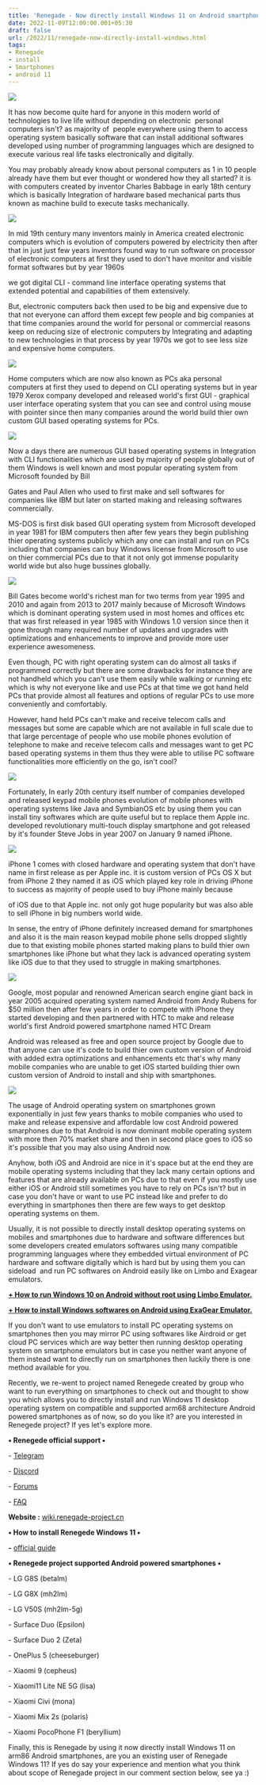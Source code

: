 ```yaml
---
title: 'Renegade - Now directly install Windows 11 on Android smartphones.'
date: 2022-11-09T12:00:00.001+05:30
draft: false
url: /2022/11/renegade-now-directly-install-windows.html
tags: 
- Renegade
- install
- Smartphones
- android 11
---
```


 [![](https://lh3.googleusercontent.com/-lcKqgLX-ORk/Y2wF7HyUJbI/AAAAAAAAOyM/VjQUNftzeOIKJM83_NOt8Cb5LuFe24qqgCNcBGAsYHQ/s1600/1668023784268420-0.png)](https://lh3.googleusercontent.com/-lcKqgLX-ORk/Y2wF7HyUJbI/AAAAAAAAOyM/VjQUNftzeOIKJM83_NOt8Cb5LuFe24qqgCNcBGAsYHQ/s1600/1668023784268420-0.png) 

  

  

It has now become quite hard for anyone in this modern world of technologies to live life without depending on electronic  personal computers isn't? as majority of  people everywhere using them to access operating system basically software that can install additional softwares developed using number of programming languages which are designed to execute various real life tasks electronically and digitally.  

  

You may probably already know about personal computers as 1 in 10 people already have them but ever thought or wondered how they all started? it is with computers created by inventor Charles Babbage in early 18th century which is basically Integration of hardware based mechanical parts thus known as machine build to execute tasks mechanically.

  

 [![](https://lh3.googleusercontent.com/-EfmOAGKtS78/Y2yb4uc7r8I/AAAAAAAAOyw/jxypDwE4zVMuDDmvl-6lPd7rl6ScE-UDQCNcBGAsYHQ/s1600/1668062172115135-0.png)](https://lh3.googleusercontent.com/-EfmOAGKtS78/Y2yb4uc7r8I/AAAAAAAAOyw/jxypDwE4zVMuDDmvl-6lPd7rl6ScE-UDQCNcBGAsYHQ/s1600/1668062172115135-0.png) 

  

In mid 19th century many inventors mainly in America created electronic computers which is evolution of computers powered by electricity then after that in just just few years inventors found way to run software on processor of electronic computers at first they used to don't have monitor and visible format softwares but by year 1960s

we got digital CLI - command line interface operating systems that extended potential and capabilities of them extensively.

  

But, electronic computers back then used to be big and expensive due to that not everyone can afford them except few people and big companies at that time companies around the world for personal or commercial reasons keep on reducing size of electronic computers by Integrating and adapting to new technologies in that process by year 1970s we got to see less size and expensive home computers.

  

 [![](https://lh3.googleusercontent.com/-zk0ibKOZNyg/Y2yb3HzwxpI/AAAAAAAAOys/BliqyI9ZKT0AOKzFa08JmNbkx1IZM3CwACNcBGAsYHQ/s1600/1668062163027023-1.png)](https://lh3.googleusercontent.com/-zk0ibKOZNyg/Y2yb3HzwxpI/AAAAAAAAOys/BliqyI9ZKT0AOKzFa08JmNbkx1IZM3CwACNcBGAsYHQ/s1600/1668062163027023-1.png) 

  

  

Home computers which are now also known as PCs aka personal computers at first they used to depend on CLI operating systems but in year 1979 Xerox company developed and released world's first GUI - graphical user interface operating system that you can see and control using mouse with pointer since then many companies around the world build thier own custom GUI based operating systems for PCs.

  

 [![](https://lh3.googleusercontent.com/-PS24d8daBrk/Y2yb0-PXTJI/AAAAAAAAOyo/wSCpntjdaE8yHo7Z8xNuCljOkcd8IK4rgCNcBGAsYHQ/s1600/1668062155818676-2.png)](https://lh3.googleusercontent.com/-PS24d8daBrk/Y2yb0-PXTJI/AAAAAAAAOyo/wSCpntjdaE8yHo7Z8xNuCljOkcd8IK4rgCNcBGAsYHQ/s1600/1668062155818676-2.png) 

  

Now a days there are numerous GUI based operating systems in Integration with CLI functionalities which are used by majority of people globally out of them Windows is well known and most popular operating system from Microsoft founded by Bill 

Gates and Paul Allen who used to first make and sell softwares for companies like IBM but later on started making and releasing softwares commercially.

  

MS-DOS is first disk based GUI operating system from Microsoft developed in year 1981 for IBM computers then after few years they begin publishing thier operating systems publicly which any one can install and run on PCs including that companies can buy Windows license from Microsoft to use on thier commercial PCs due to that it not only got immense popularity world wide but also huge bussines globally.

  

 [![](https://lh3.googleusercontent.com/-jM17K29jTN0/Y2yby-t-DhI/AAAAAAAAOyk/QocKZ7N4Tb8znZPjTe8bFY3Hrmw_6J4FQCNcBGAsYHQ/s1600/1668062150626753-3.png)](https://lh3.googleusercontent.com/-jM17K29jTN0/Y2yby-t-DhI/AAAAAAAAOyk/QocKZ7N4Tb8znZPjTe8bFY3Hrmw_6J4FQCNcBGAsYHQ/s1600/1668062150626753-3.png) 

  

Bill Gates become world's richest man for two terms from year 1995 and 2010 and again from 2013 to 2017 mainly because of Microsoft Windows which is dominant operating system used in most homes and offices etc that was first released in year 1985 with Windows 1.0 version since then it gone through many required number of updates and upgrades with optimizations and enhancements to improve and provide more user experience awesomeness.   

  

Even though, PC with right operating system can do almost all tasks if programmed correctly but there are some drawbacks for instance they are not handheld which you can't use them easily while walking or running etc which is why not everyone like and use PCs at that time we got hand held PCs that provide almost all features and options of regular PCs to use more conveniently and comfortably.

  

However, hand held PCs can't make and receive telecom calls and messages but some are capable which are not available in full scale due to that large percentage of people who use mobile phones evolution of telephone to make and receive telecom calls and messages want to get PC based operating systems in them thus they were able to utilise PC software functionalities more efficiently on the go, isn't cool?

  

 [![](https://lh3.googleusercontent.com/-YryMb2gJ8QM/Y2ybxrizVCI/AAAAAAAAOyg/Ftj34ytMrQkcuJG3ZPMIVYbNgBK9gd4ZACNcBGAsYHQ/s1600/1668062144394717-4.png)](https://lh3.googleusercontent.com/-YryMb2gJ8QM/Y2ybxrizVCI/AAAAAAAAOyg/Ftj34ytMrQkcuJG3ZPMIVYbNgBK9gd4ZACNcBGAsYHQ/s1600/1668062144394717-4.png) 

  

Fortunately, In early 20th century itself number of companies developed and released keypad mobile phones evolution of mobile phones with operating systems like Java and SymbianOS etc by using them you can install tiny softwares which are quite useful but to replace them Apple inc. developed revolutionary multi-touch display smartphone and got released by it's founder Steve Jobs in year 2007 on January 9 named iPhone.

  

 [![](https://lh3.googleusercontent.com/-RDXpw7gJP7U/Y2ybwBwtZXI/AAAAAAAAOyc/05fiY6LZ82gdVM1eq4IsaLztiLsIAOiHwCNcBGAsYHQ/s1600/1668062138638115-5.png)](https://lh3.googleusercontent.com/-RDXpw7gJP7U/Y2ybwBwtZXI/AAAAAAAAOyc/05fiY6LZ82gdVM1eq4IsaLztiLsIAOiHwCNcBGAsYHQ/s1600/1668062138638115-5.png) 

  

iPhone 1 comes with closed hardware and operating system that don't have name in first release as per Apple inc. it is custom version of PCs OS X but from iPhone 2 they named it as iOS which played key role in driving iPhone to success as majority of people used to buy iPhone mainly because

of iOS due to that Apple inc. not only got huge popularity but was also able to sell iPhone in big numbers world wide.

  

In sense, the entry of iPhone definitely increased demand for smartphones and also it is the main reason keypad mobile phone sells dropped slightly due to that existing mobile phones started making plans to build thier own smartphones like iPhone but what they lack is advanced operating system like iOS due to that they used to struggle in making smartphones.

  

 [![](https://lh3.googleusercontent.com/-z8ic-IMtde4/Y2ybuoKnE9I/AAAAAAAAOyY/b0rtyKT2HbodcYqf88UpFXX2LRbO7zkBACNcBGAsYHQ/s1600/1668062134821170-6.png)](https://lh3.googleusercontent.com/-z8ic-IMtde4/Y2ybuoKnE9I/AAAAAAAAOyY/b0rtyKT2HbodcYqf88UpFXX2LRbO7zkBACNcBGAsYHQ/s1600/1668062134821170-6.png) 

  

Google, most popular and renowned American search engine giant back in year 2005 acquired operating system named Android from Andy Rubens for $50 million then after few years in order to compete with iPhone they started developing and then partnered with HTC to make and release world's first Android powered smartphone named HTC Dream

  

Android was released as free and open source project by Google due to that anyone can use it's code to build thier own custom version of Android with added extra optimizations and enhancements etc that's why many mobile companies who are unable to get iOS started building thier own custom version of Android to install and ship with smartphones.

  

 [![](https://lh3.googleusercontent.com/-1fSwL6hB-8Q/Y2ybth2iSBI/AAAAAAAAOyU/4btFk1huySwazXeswN4k_xFbTIKrQgwlwCNcBGAsYHQ/s1600/1668062125317194-7.png)](https://lh3.googleusercontent.com/-1fSwL6hB-8Q/Y2ybth2iSBI/AAAAAAAAOyU/4btFk1huySwazXeswN4k_xFbTIKrQgwlwCNcBGAsYHQ/s1600/1668062125317194-7.png) 

  

The usage of Android operating system on smartphones grown exponentially in just few years thanks to mobile companies who used to make and release expensive and affordable low cost Android powered smarphones due to that Android is now dominant mobile operating system with more then 70% market share and then in second place goes to iOS so it's possible that you may also using Android now.

  

Anyhow, both iOS and Android are nice in it's space but at the end they are mobile operating systems including that they lack many certain options and features that are already available on PCs due to that even if you mostly use either iOS or Android still sometimes you have to rely on PCs isn't? but in case you don't have or want to use PC instead like and prefer to do everything in smartphones then there are few ways to get desktop operating systems on them.

  

Usually, it is not possible to directly install desktop operating systems on mobiles and smartphones due to hardware and software differences but some developers created emulators softwares using many compatible programming languages where they embedded virtual environment of PC hardware and software digitally which is hard but by using them you can sideload  and run PC softwares on Android easily like on Limbo and Exagear emulators.

  

**[\+ How to run Windows 10 on Android without root using Limbo Emulator.](https://www.techtracker.in/2022/05/how-to-run-windows-10-on-android.html)**

  

**[\+ How to install Windows softwares on Android using ExaGear Emulator.](https://www.techtracker.in/2022/05/how-to-install-windows-softwares-on.html)**

  

If you don't want to use emulators to install PC operating systems on smartphones then you may mirror PC using softwares like Airdroid or get cloud PC services which are way better then running desktop operating system on smartphone emulators but in case you neither want anyone of them instead want to directly run on smartphones then luckily there is one method available for you.

  

Recently, we re-went to project named Renegede created by group who want to run everything on smartphones to check out and thought to show you which allows you to directly install and run Windows 11 desktop operating system on compatible and supported arm68 architecture Android powered smartphones as of now, so do you like it? are you interested in Renegede project? If yes let's explore more.

  

**• Renegede official support •**

  

\- [Telegram](https://t.me/joinchat/MNjTmBqHIokjweeN0SpoyA)

\- [Discord](https://discord.gg/XXBWfag)

\- [Forums](https://forum.renegade-project.org/)

\- [FAQ](https://wiki.renegade-project.cn/en/faq/)

  

**Website :** [wiki.renegade-project.cn](http://wiki.renegade-project.cn)

  

**• How to install Renegede Windows 11 •**

  

**\-** [official guide](https://wiki.renegade-project.cn/en/install/)

  

**• Renegede project supported Android powered smartphones •**

\- LG G8S (betalm)

\- LG G8X (mh2lm)  

\- LG V50S (mh2lm-5g)  

\- Surface Duo (Epsilon)  

\- Surface Duo 2 (Zeta)  

\- OnePlus 5 (cheeseburger)

\- Xiaomi 9 (cepheus)

\- Xiaomi11 Lite NE 5G (lisa)

\- Xiaomi Civi (mona)

\- Xiaomi Mix 2s (polaris)

\- Xiaomi PocoPhone F1 (beryllium)

  

Finally, this is Renegade by using it now directly install Windows 11 on arm86 Android smartphones, are you an existing user of Renegade Windows 11? If yes do say your experience and mention what you think about scope of Renegade project in our comment section below, see ya :)